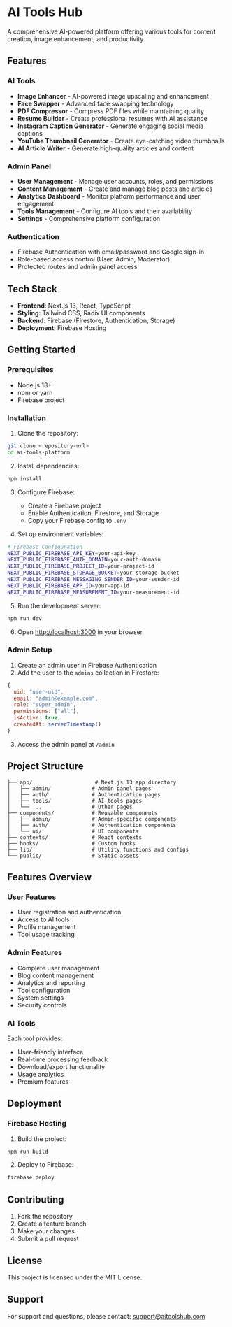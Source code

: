 # AI Tools Hub

A comprehensive AI-powered platform offering various tools for content creation, image enhancement, and productivity.

## Features

### AI Tools
- **Image Enhancer** - AI-powered image upscaling and enhancement
- **Face Swapper** - Advanced face swapping technology
- **PDF Compressor** - Compress PDF files while maintaining quality
- **Resume Builder** - Create professional resumes with AI assistance
- **Instagram Caption Generator** - Generate engaging social media captions
- **YouTube Thumbnail Generator** - Create eye-catching video thumbnails
- **AI Article Writer** - Generate high-quality articles and content

### Admin Panel
- **User Management** - Manage user accounts, roles, and permissions
- **Content Management** - Create and manage blog posts and articles
- **Analytics Dashboard** - Monitor platform performance and user engagement
- **Tools Management** - Configure AI tools and their availability
- **Settings** - Comprehensive platform configuration

### Authentication
- Firebase Authentication with email/password and Google sign-in
- Role-based access control (User, Admin, Moderator)
- Protected routes and admin panel access

## Tech Stack

- **Frontend**: Next.js 13, React, TypeScript
- **Styling**: Tailwind CSS, Radix UI components
- **Backend**: Firebase (Firestore, Authentication, Storage)
- **Deployment**: Firebase Hosting

## Getting Started

### Prerequisites
- Node.js 18+ 
- npm or yarn
- Firebase project

### Installation

1. Clone the repository:
```bash
git clone <repository-url>
cd ai-tools-platform
```

2. Install dependencies:
```bash
npm install
```

3. Configure Firebase:
   - Create a Firebase project
   - Enable Authentication, Firestore, and Storage
   - Copy your Firebase config to `.env`

4. Set up environment variables:
```bash
# Firebase Configuration
NEXT_PUBLIC_FIREBASE_API_KEY=your-api-key
NEXT_PUBLIC_FIREBASE_AUTH_DOMAIN=your-auth-domain
NEXT_PUBLIC_FIREBASE_PROJECT_ID=your-project-id
NEXT_PUBLIC_FIREBASE_STORAGE_BUCKET=your-storage-bucket
NEXT_PUBLIC_FIREBASE_MESSAGING_SENDER_ID=your-sender-id
NEXT_PUBLIC_FIREBASE_APP_ID=your-app-id
NEXT_PUBLIC_FIREBASE_MEASUREMENT_ID=your-measurement-id
```

5. Run the development server:
```bash
npm run dev
```

6. Open [http://localhost:3000](http://localhost:3000) in your browser

### Admin Setup

1. Create an admin user in Firebase Authentication
2. Add the user to the `admins` collection in Firestore:
```javascript
{
  uid: "user-uid",
  email: "admin@example.com",
  role: "super_admin",
  permissions: ["all"],
  isActive: true,
  createdAt: serverTimestamp()
}
```

3. Access the admin panel at `/admin`

## Project Structure

```
├── app/                    # Next.js 13 app directory
│   ├── admin/             # Admin panel pages
│   ├── auth/              # Authentication pages
│   ├── tools/             # AI tools pages
│   └── ...                # Other pages
├── components/            # Reusable components
│   ├── admin/             # Admin-specific components
│   ├── auth/              # Authentication components
│   └── ui/                # UI components
├── contexts/              # React contexts
├── hooks/                 # Custom hooks
├── lib/                   # Utility functions and configs
└── public/                # Static assets
```

## Features Overview

### User Features
- User registration and authentication
- Access to AI tools
- Profile management
- Tool usage tracking

### Admin Features
- Complete user management
- Blog content management
- Analytics and reporting
- Tool configuration
- System settings
- Security controls

### AI Tools
Each tool provides:
- User-friendly interface
- Real-time processing feedback
- Download/export functionality
- Usage analytics
- Premium features

## Deployment

### Firebase Hosting

1. Build the project:
```bash
npm run build
```

2. Deploy to Firebase:
```bash
firebase deploy
```

## Contributing

1. Fork the repository
2. Create a feature branch
3. Make your changes
4. Submit a pull request

## License

This project is licensed under the MIT License.

## Support

For support and questions, please contact: support@aitoolshub.com